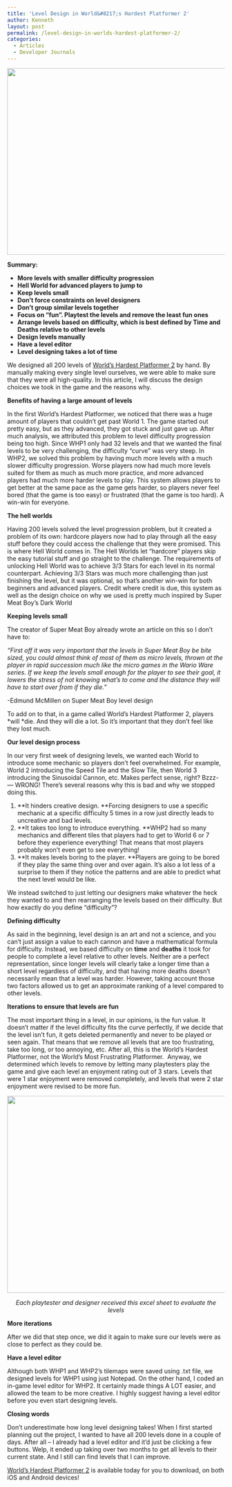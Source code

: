 ```yaml
---
title: 'Level Design in World&#8217;s Hardest Platformer 2'
author: Kenneth
layout: post
permalink: /level-design-in-worlds-hardest-platformer-2/
categories:
  - Articles
  - Developer Journals
---
```

<img class="aligncenter" src="http://i.imgur.com/lJImoGN.png" alt="" width="746" height="431" />

**Summary:**

  * **More levels with smaller difficulty progression**
  * **Hell World for advanced players to jump to**
  * **Keep levels small**
  * **Don’t force constraints on level designers**
  * **Don’t group similar levels together**
  * **Focus on “fun”. Playtest the levels and remove the least fun ones**
  * **Arrange levels based on difficulty, which is best defined by Time and Deaths relative to other levels**
  * **Design levels manually**
  * **Have a level editor**
  * **Level designing takes a lot of time**

We designed all 200 levels of <a href="http://fortunessolace.com/whp2thegame" target="_blank">World’s Hardest Platformer 2</a> by hand. By manually making every single level ourselves, we were able to make sure that they were all high-quality. In this article, I will discuss the design choices we took in the game and the reasons why.

**Benefits of having a large amount of levels**

In the first World’s Hardest Platformer, we noticed that there was a huge amount of players that couldn’t get past World 1. The game started out pretty easy, but as they advanced, they got stuck and just gave up. After much analysis, we attributed this problem to level difficulty progression being too high. Since WHP1 only had 32 levels and that we wanted the final levels to be very challenging, the difficulty “curve” was very steep. In WHP2, we solved this problem by having much more levels with a much slower difficulty progression. Worse players now had much more levels suited for them as much as much more practice, and more advanced players had much more harder levels to play. This system allows players to get better at the same pace as the game gets harder, so players never feel bored (that the game is too easy) or frustrated (that the game is too hard). A win-win for everyone.

**The hell worlds**

Having 200 levels solved the level progression problem, but it created a problem of its own: hardcore players now had to play through all the easy stuff before they could access the challenge that they were promised. This is where Hell World comes in. The Hell Worlds let “hardcore” players skip the easy tutorial stuff and go straight to the challenge. The requirements of unlocking Hell World was to achieve 3/3 Stars for each level in its normal counterpart. Achieving 3/3 Stars was much more challenging than just finishing the level, but it was optional, so that’s another win-win for both beginners and advanced players. Credit where credit is due, this system as well as the design choice on why we used is pretty much inspired by Super Meat Boy’s Dark World

**Keeping levels small**

The creator of Super Meat Boy already wrote an article on this so I don’t have to:

*“First off it was very important that the levels in Super Meat Boy be bite sized, you could almost think of most of them as micro levels, thrown at the player in rapid succession much like the micro games in the Wario Ware series. If we keep the levels small enough for the player to see their goal, it lowers the stress of not knowing what&#8217;s to come and the distance they will have to start over from if they die.”*

-Edmund McMillen on Super Meat Boy level design

To add on to that, in a game called World’s Hardest Platformer 2, players *will *die. And they will die a lot. So it’s important that they don’t feel like they lost much.

**Our level design process**

In our very first week of designing levels, we wanted each World to introduce some mechanic so players don’t feel overwhelmed. For example, World 2 introducing the Speed Tile and the Slow Tile, then World 3 introducing the Sinusoidal Cannon, etc. Makes perfect sense, right? Bzzz- &#8212; WRONG! There’s several reasons why this is bad and why we stopped doing this.

  1. **It hinders creative design. **Forcing designers to use a specific mechanic at a specific difficulty 5 times in a row just directly leads to uncreative and bad levels.
  2. **It takes too long to introduce everything. **WHP2 had so many mechanics and different tiles that players had to get to World 6 or 7 before they experience everything! That means that most players probably won’t even get to see everything!
  3. **It makes levels boring to the player. **Players are going to be bored if they play the same thing over and over again. It’s also a lot less of a surprise to them if they notice the patterns and are able to predict what the next level would be like.

We instead switched to just letting our designers make whatever the heck they wanted to and then rearranging the levels based on their difficulty. But how exactly do you define “difficulty”?

**Defining difficulty**

As said in the beginning, level design is an art and not a science, and you can’t just assign a value to each cannon and have a mathematical formula for difficulty. Instead, we based difficulty on **time** and **deaths** it took for people to complete a level relative to other levels. Neither are a perfect representation, since longer levels will clearly take a longer time than a short level regardless of difficulty, and that having more deaths doesn’t necessarily mean that a level was harder. However, taking account those two factors allowed us to get an approximate ranking of a level compared to other levels.

**Iterations to ensure that levels are fun**

The most important thing in a level, in our opinions, is the fun value. It doesn’t matter if the level difficulty fits the curve perfectly, if we decide that the level isn’t fun, it gets deleted permanently and never to be played or seen again. That means that we remove all levels that are too frustrating, take too long, or too annoying, etc. After all, this is the World’s Hardest Platformer, not the World’s Most Frustrating Platformer.  Anyway, we determined which levels to remove by letting many playtesters play the game and give each level an enjoyment rating out of 3 stars. Levels that were 1 star enjoyment were removed completely, and levels that were 2 star enjoyment were revised to be more fun.

<img class="aligncenter" src="http://i.imgur.com/p1Daklw.png" alt="" width="675" height="455" />

<p style="text-align: center;">
  <em>Each playtester and designer received this excel sheet to evaluate the levels</em>
</p>

**More iterations**

After we did that step once, we did it again to make sure our levels were as close to perfect as they could be.

**Have a level editor**

Although both WHP1 and WHP2’s tilemaps were saved using .txt file, we designed levels for WHP1 using just Notepad. On the other hand, I coded an in-game level editor for WHP2. It certainly made things A LOT easier, and allowed the team to be more creative. I highly suggest having a level editor before you even start designing levels.

**Closing words**

Don’t underestimate how long level designing takes! When I first started planning out the project, I wanted to have all 200 levels done in a couple of days. After all – I already had a level editor and it’d just be clicking a few buttons. Welp, it ended up taking over two months to get all levels to their current state. And I still can find levels that I can improve.

<a href="http://fortunessolace.com/whp2thegame" target="_blank">World&#8217;s Hardest Platformer 2</a> is available today for you to download, on both iOS and Android devices!

&nbsp;

&nbsp;